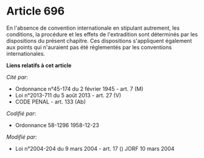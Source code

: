 # Article 696

En l'absence de convention internationale en stipulant autrement, les conditions, la procédure et les effets de l'extradition
sont déterminés par les dispositions du présent chapitre. Ces dispositions s'appliquent également aux points qui n'auraient
pas été réglementés par les conventions internationales.

**Liens relatifs à cet article**

_Cité par_:

  - Ordonnance n°45-174 du 2 février 1945 - art. 7 (M)
  - Loi n°2013-711 du 5 août 2013 - art. 27 (V)
  - CODE PENAL - art. 133 (Ab)

_Codifié par_:

  - Ordonnance 58-1296 1958-12-23

_Modifié par_:

  - Loi n°2004-204 du 9 mars 2004 - art. 17 () JORF 10 mars 2004
